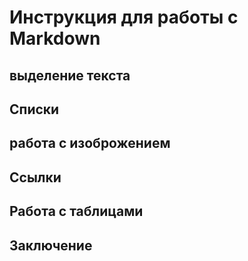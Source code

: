 # Инструкция для работы с Markdown

## выделение текста 

## Списки 

## работа с изоброжением 

## Ссылки 

## Работа с таблицами 

## Заключение 